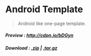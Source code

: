 # Android Template

> Android like one-page template.  

##### Preview : http://cdpn.io/bDGyn 

##### Download : [.zip](https://github.com/krman009/androidtemplate/zipball/master) | [.tar.gz](https://github.com/krman009/androidtemplate/tarball/master)
